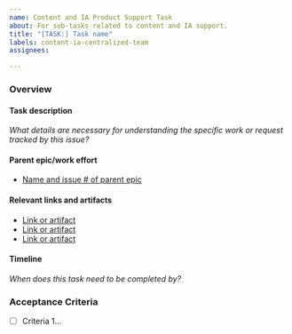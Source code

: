 ```yaml
---
name: Content and IA Product Support Task
about: For sub-tasks related to content and IA support. 
title: "[TASK:] Task name"
labels: content-ia-centralized-team
assignees: 

---
```


### Overview

#### Task description
_What details are necessary for understanding the specific work or request tracked by this issue?_

#### Parent epic/work effort

- [Name and issue # of parent epic]()

#### Relevant links and artifacts

- [Link or artifact]()
- [Link or artifact]()
- [Link or artifact]()

#### Timeline
_When does this task need to be completed by?_


### Acceptance Criteria
- [ ] Criteria 1...
